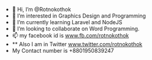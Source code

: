 - 👋 Hi, I’m @Rotnokothok
- 👀 I’m interested in Graphics Design and Programming 
- 🌱 I’m currently learning Laravel and NodeJS
- 💞️ I’m looking to collaborate on Word Programming.
- 📫 my facebook id is www.fb.com/rotnokothok
- ** Also I am in Twitter   www.twitter.com/rotnokothok
- My Contact number is +8801950839247

<!---
Rotnokothok/Rotnokothok is a ✨ special ✨ repository because its `README.md` (this file) appears on your GitHub profile.
You can click the Preview link to take a look at your changes.
--->
